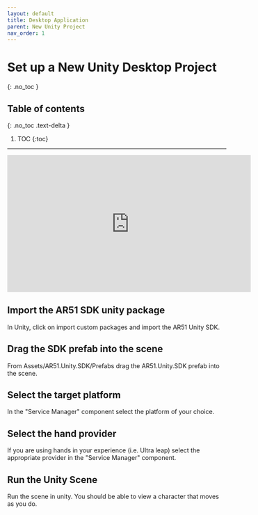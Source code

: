 ```yaml
---
layout: default
title: Desktop Application
parent: New Unity Project
nav_order: 1
---
```


# Set up a New Unity Desktop Project
{: .no_toc }

## Table of contents
{: .no_toc .text-delta }

1. TOC
{:toc}

---

<iframe width="560" height="315" src="https://www.youtube.com/embed/rsN7I83gimU" frameborder="0" allowfullscreen></iframe>

## Import the AR51 SDK unity package
In Unity, click on import custom packages and import the AR51 Unity SDK.

## Drag the SDK prefab into the scene

From Assets/AR51.Unity.SDK/Prefabs drag the AR51.Unity.SDK prefab into the scene.

## Select the target platform
In the "Service Manager" component select the platform of your choice.

## Select the hand provider
If you are using hands in your experience (i.e. Ultra leap) select the appropriate provider in the "Service Manager" component.

## Run the Unity Scene
Run the scene in unity. 
You should be able to view a character that moves as you do.
